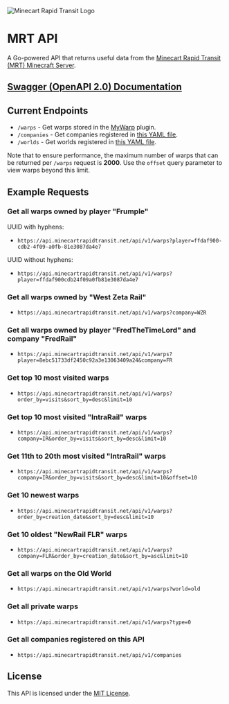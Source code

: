 ![Minecart Rapid Transit Logo](https://github.com/Frumple/mrt-docker-services/assets/68396/32a557d8-f5ad-44ae-9d71-da1ad7d31a55)

# MRT API
A Go-powered API that returns useful data from the [Minecart Rapid Transit (MRT) Minecraft Server](https://www.minecartrapidtransit.net).

## [Swagger (OpenAPI 2.0) Documentation](https://api.minecartrapidtransit.net/swagger/index.html)

## Current Endpoints

- `/warps` - Get warps stored in the [MyWarp](https://github.com/MyWarp/MyWarp) plugin.
- `/companies` - Get companies registered in [this YAML file](https://github.com/Frumple/mrt-api/blob/main/data/companies.yml).
- `/worlds` - Get worlds registered in [this YAML file](https://github.com/Frumple/mrt-api/blob/main/data/worlds.yml).

Note that to ensure performance, the maximum number of warps that can be returned per `/warps` request is **2000**. Use the `offset` query parameter to view warps beyond this limit.

## Example Requests

### Get all warps owned by player "Frumple"
UUID with hyphens:
- `https://api.minecartrapidtransit.net/api/v1/warps?player=ffdaf900-cdb2-4f09-a0fb-81e3087da4e7`

UUID without hyphens:
- `https://api.minecartrapidtransit.net/api/v1/warps?player=ffdaf900cdb24f09a0fb81e3087da4e7`

### Get all warps owned by "West Zeta Rail"
- `https://api.minecartrapidtransit.net/api/v1/warps?company=WZR`

### Get all warps owned by player "FredTheTimeLord" and company "FredRail"
- `https://api.minecartrapidtransit.net/api/v1/warps?player=8ebc51733df2450c92a3e13063409a24&company=FR`

### Get top 10 most visited warps
- `https://api.minecartrapidtransit.net/api/v1/warps?order_by=visits&sort_by=desc&limit=10`

### Get top 10 most visited "IntraRail" warps
- `https://api.minecartrapidtransit.net/api/v1/warps?company=IR&order_by=visits&sort_by=desc&limit=10`

### Get 11th to 20th most visited "IntraRail" warps
- `https://api.minecartrapidtransit.net/api/v1/warps?company=IR&order_by=visits&sort_by=desc&limit=10&offset=10`

### Get 10 newest warps
- `https://api.minecartrapidtransit.net/api/v1/warps?order_by=creation_date&sort_by=desc&limit=10`

### Get 10 oldest "NewRail FLR" warps
- `https://api.minecartrapidtransit.net/api/v1/warps?company=FLR&order_by=creation_date&sort_by=asc&limit=10`

### Get all warps on the Old World
- `https://api.minecartrapidtransit.net/api/v1/warps?world=old`

### Get all private warps
- `https://api.minecartrapidtransit.net/api/v1/warps?type=0`

### Get all companies registered on this API
- `https://api.minecartrapidtransit.net/api/v1/companies`

## License
This API is licensed under the [MIT License](https://choosealicense.com/licenses/mit/).
